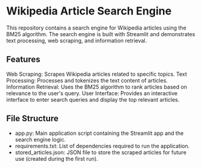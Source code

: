 # Wikipedia Article Search Engine

This repository contains a search engine for Wikipedia articles using the BM25 algorithm. The search engine is built with Streamlit and demonstrates text processing, web scraping, and information retrieval.

## Features
Web Scraping: Scrapes Wikipedia articles related to specific topics.
Text Processing: Processes and tokenizes the text content of articles.
Information Retrieval: Uses the BM25 algorithm to rank articles based on relevance to the user's query.
User Interface: Provides an interactive interface to enter search queries and display the top relevant articles.

## File Structure
- app.py: Main application script containing the Streamlit app and the search engine logic.
- requirements.txt: List of dependencies required to run the application.
- stored_articles.json: JSON file to store the scraped articles for future use (created during the first run).
